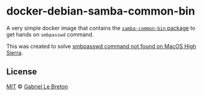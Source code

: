 # docker-debian-samba-common-bin

A very simple docker image that contains the [`samba-common-bin` package](https://packages.debian.org/sid/samba-common-bin) to get hands on `smbpasswd` command.

This was created to solve [smbpasswd command not found on MacOS High Sierra](https://superuser.com/posts/1333537/).

## License

[MIT](LICENSE.md) © [Gabriel Le Breton](https://gableroux.com)

